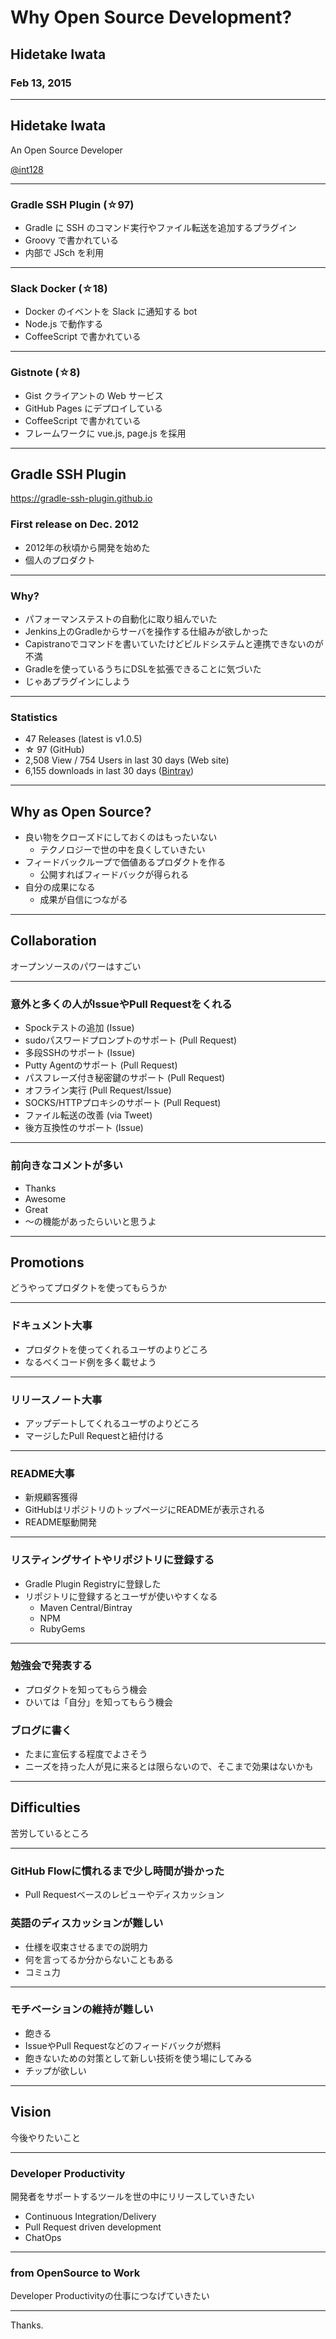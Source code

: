 # Why Open Source Development?
## Hidetake Iwata
### Feb 13, 2015

---
## Hidetake Iwata
An Open Source Developer

[@int128](https://github.com/int128)

---
### Gradle SSH Plugin (&star;97)
* Gradle に SSH のコマンド実行やファイル転送を追加するプラグイン
* Groovy で書かれている
* 内部で JSch を利用

---
### Slack Docker (&star;18)
* Docker のイベントを Slack に通知する bot
* Node.js で動作する
* CoffeeScript で書かれている

---
### Gistnote (&star;8)
* Gist クライアントの Web サービス
* GitHub Pages にデプロイしている
* CoffeeScript で書かれている
* フレームワークに vue.js, page.js を採用

---
## Gradle SSH Plugin

https://gradle-ssh-plugin.github.io

### First release on Dec. 2012
* 2012年の秋頃から開発を始めた
* 個人のプロダクト

---
### Why?
* パフォーマンステストの自動化に取り組んでいた
* Jenkins上のGradleからサーバを操作する仕組みが欲しかった
* Capistranoでコマンドを書いていたけどビルドシステムと連携できないのが不満
* Gradleを使っているうちにDSLを拡張できることに気づいた
* じゃあプラグインにしよう

---
### Statistics
* 47 Releases (latest is v1.0.5)
* &star; 97 (GitHub)
* 2,508 View / 754 Users in last 30 days (Web site)
* 6,155 downloads in last 30 days ([Bintray](https://bintray.com/int128/maven/gradle-ssh-plugin/view#statistics))

---
## Why as Open Source?

* 良い物をクローズドにしておくのはもったいない
  * テクノロジーで世の中を良くしていきたい
* フィードバックループで価値あるプロダクトを作る
  * 公開すればフィードバックが得られる
* 自分の成果になる
  * 成果が自信につながる

---
## Collaboration
オープンソースのパワーはすごい

---
### 意外と多くの人がIssueやPull Requestをくれる
* Spockテストの追加 (Issue)
* sudoパスワードプロンプトのサポート (Pull Request)
* 多段SSHのサポート (Issue)
* Putty Agentのサポート (Pull Request)
* パスフレーズ付き秘密鍵のサポート (Pull Request)
* オフライン実行 (Pull Request/Issue)
* SOCKS/HTTPプロキシのサポート (Pull Request)
* ファイル転送の改善 (via Tweet)
* 後方互換性のサポート (Issue)

---
### 前向きなコメントが多い
* Thanks
* Awesome
* Great
* ～の機能があったらいいと思うよ

---
## Promotions
どうやってプロダクトを使ってもらうか

---
### ドキュメント大事
* プロダクトを使ってくれるユーザのよりどころ
* なるべくコード例を多く載せよう

---
### リリースノート大事
* アップデートしてくれるユーザのよりどころ
* マージしたPull Requestと紐付ける

---
### README大事
* 新規顧客獲得
* GitHubはリポジトリのトップページにREADMEが表示される
* README駆動開発

---
### リスティングサイトやリポジトリに登録する
* Gradle Plugin Registryに登録した
* リポジトリに登録するとユーザが使いやすくなる
  * Maven Central/Bintray
  * NPM
  * RubyGems

---
### 勉強会で発表する
* プロダクトを知ってもらう機会
* ひいては「自分」を知ってもらう機会

### ブログに書く
* たまに宣伝する程度でよさそう
* ニーズを持った人が見に来るとは限らないので、そこまで効果はないかも

---
## Difficulties
苦労しているところ

---
### GitHub Flowに慣れるまで少し時間が掛かった
* Pull Requestベースのレビューやディスカッション

### 英語のディスカッションが難しい
* 仕様を収束させるまでの説明力
* 何を言ってるか分からないこともある
* コミュ力

---
### モチベーションの維持が難しい
* 飽きる
* IssueやPull Requestなどのフィードバックが燃料
* 飽きないための対策として新しい技術を使う場にしてみる
* チップが欲しい

---
## Vision
今後やりたいこと

---
### Developer Productivity
開発者をサポートするツールを世の中にリリースしていきたい

* Continuous Integration/Delivery
* Pull Request driven development
* ChatOps
---
### from OpenSource to Work
Developer Productivityの仕事につなげていきたい


---
Thanks.
